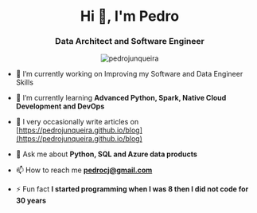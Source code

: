 <h1 align="center">Hi 👋, I'm Pedro</h1>
<h3 align="center">Data Architect and Software Engineer</h3>

<p align="center"> <img src="https://komarev.com/ghpvc/?username=pedrojunqueira" alt="pedrojunqueira" /> </p>

- 🔭 I’m currently working on Improving my Software and Data Engineer Skills

- 🌱 I’m currently learning **Advanced Python, Spark, Native Cloud Development and DevOps**

- 📝 I very occasionally write articles on [https://pedrojunqueira.github.io/blog](https://pedrojunqueira.github.io/blog)

- 💬 Ask me about **Python, SQL and Azure data products**

- 📫 How to reach me **pedrocj@gmail.com**

- ⚡ Fun fact **I started programming when I was 8 then I did not code for 30 years**
